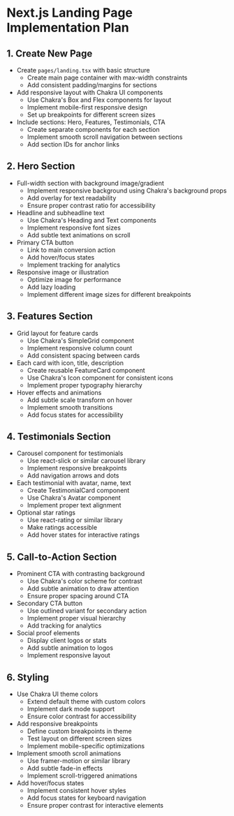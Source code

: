 # Next.js Landing Page Implementation Plan

## 1. Create New Page
- Create `pages/landing.tsx` with basic structure
  - Create main page container with max-width constraints
  - Add consistent padding/margins for sections
- Add responsive layout with Chakra UI components
  - Use Chakra's Box and Flex components for layout
  - Implement mobile-first responsive design
  - Set up breakpoints for different screen sizes
- Include sections: Hero, Features, Testimonials, CTA
  - Create separate components for each section
  - Implement smooth scroll navigation between sections
  - Add section IDs for anchor links

## 2. Hero Section
- Full-width section with background image/gradient
  - Implement responsive background using Chakra's background props
  - Add overlay for text readability
  - Ensure proper contrast ratio for accessibility
- Headline and subheadline text
  - Use Chakra's Heading and Text components
  - Implement responsive font sizes
  - Add subtle text animations on scroll
- Primary CTA button
  - Link to main conversion action
  - Add hover/focus states
  - Implement tracking for analytics
- Responsive image or illustration
  - Optimize image for performance
  - Add lazy loading
  - Implement different image sizes for different breakpoints

## 3. Features Section
- Grid layout for feature cards
  - Use Chakra's SimpleGrid component
  - Implement responsive column count
  - Add consistent spacing between cards
- Each card with icon, title, description
  - Create reusable FeatureCard component
  - Use Chakra's Icon component for consistent icons
  - Implement proper typography hierarchy
- Hover effects and animations
  - Add subtle scale transform on hover
  - Implement smooth transitions
  - Add focus states for accessibility

## 4. Testimonials Section
- Carousel component for testimonials
  - Use react-slick or similar carousel library
  - Implement responsive breakpoints
  - Add navigation arrows and dots
- Each testimonial with avatar, name, text
  - Create TestimonialCard component
  - Use Chakra's Avatar component
  - Implement proper text alignment
- Optional star ratings
  - Use react-rating or similar library
  - Make ratings accessible
  - Add hover states for interactive ratings

## 5. Call-to-Action Section
- Prominent CTA with contrasting background
  - Use Chakra's color scheme for contrast
  - Add subtle animation to draw attention
  - Ensure proper spacing around CTA
- Secondary CTA button
  - Use outlined variant for secondary action
  - Implement proper visual hierarchy
  - Add tracking for analytics
- Social proof elements
  - Display client logos or stats
  - Add subtle animation to logos
  - Implement responsive layout

## 6. Styling
- Use Chakra UI theme colors
  - Extend default theme with custom colors
  - Implement dark mode support
  - Ensure color contrast for accessibility
- Add responsive breakpoints
  - Define custom breakpoints in theme
  - Test layout on different screen sizes
  - Implement mobile-specific optimizations
- Implement smooth scroll animations
  - Use framer-motion or similar library
  - Add subtle fade-in effects
  - Implement scroll-triggered animations
- Add hover/focus states
  - Implement consistent hover styles
  - Add focus states for keyboard navigation
  - Ensure proper contrast for interactive elements
